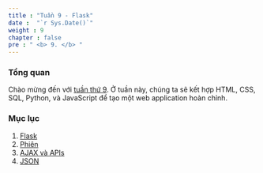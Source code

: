```yaml
---
title : "Tuần 9 - Flask"
date :  "`r Sys.Date()`" 
weight : 9 
chapter : false
pre : " <b> 9. </b> "
---
```

### Tổng quan
Chào mừng đến với [tuần thứ 9](https://baobaoupcloud.github.io/cs-w9/vi/). Ở tuần này, chúng ta sẽ kết hợp HTML, CSS, SQL, Python, và JavaScript để tạo một web application hoàn chỉnh.


### Mục lục
 1. [Flask](https://baobaoupcloud.github.io/cs-w9/vi/1-flask/)
 2. [Phiên](https://baobaoupcloud.github.io/cs-w9/vi/2-session/)
 3. [AJAX và APIs](https://baobaoupcloud.github.io/cs-w9/vi/3-ajax-apis/)
 4. [JSON](https://baobaoupcloud.github.io/cs-w9/vi/4-json/)



